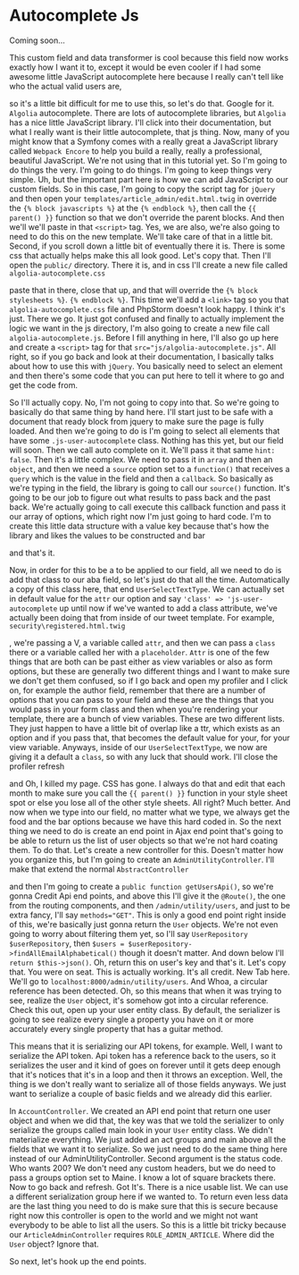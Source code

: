 # Autocomplete Js

Coming soon...

This custom field and data transformer is cool because this field now works exactly
how I want it to, except it would be even cooler if I had some awesome little
JavaScript autocomplete here because I really can't tell like who the actual valid
users are,

so it's a little bit difficult for me to use this, so let's do that. Google for it.
`Algolia` autocomplete. There are lots of autocomplete libraries, but `Algolia` has a
nice little JavaScript library. I'll click into their documentation, but what I
really want is their little autocomplete, that js thing. Now, many of you might know
that a Symfony comes with a really great a JavaScript library called `Webpack Encore`
to help you build a really, really a professional, beautiful JavaScript. We're not
using that in this tutorial yet. So I'm going to do things the very. I'm going to do
things. I'm going to keep things very simple. Uh, but the important part here is how
we can add JavaScript to our custom fields. So in this case, I'm going to copy the
script tag for `jQuery` and then open your `templates/article_admin/edit.html.twig` 
in override the `{% block javascripts %}` at the `{% endblock %}`, then call the `{{ parent() }}`
function so that we don't override the parent blocks. And then we'll we'll paste in
that `<script>` tag. Yes, we are also, we're also going to need to do this on the new
template. We'll take care of that in a little bit. Second, if you scroll down a
little bit of eventually there it is. There is some css that actually helps make this
all look good. Let's copy that. Then I'll open the `public/` directory. There it is, and
in css I'll create a new file called `algolia-autocomplete.css`

paste that in there, close that up, and that will override the
`{% block stylesheets %}`. `{% endblock %}`. This time we'll add a `<link>` tag so you that
`algolia-autocomplete.css` file and PhpStorm doesn't look happy. I think it's
just. There we go. It just got confused and finally to actually implement the logic
we want in the js directory, I'm also going to create a new file call 
`algolia-autocomplete.js`. Before I fill anything in here, I'll also go up here and create
a `<script>` tag for that `src="js/algolia-autocomplete.js"`. All right, so if
you go back and look at their documentation, I basically talks about how to use this
with `jQuery`. You basically need to select an element and then there's some code that
you can put here to tell it where to go and get the code from.

So I'll actually copy. No, I'm not going to copy into that. So we're going to
basically do that same thing by hand here. I'll start just to be safe with a document
that ready block from jquery to make sure the page is fully loaded. And then we're
going to do is I'm going to select all elements that have some `.js-user-autocomplete` 
class. Nothing has this yet, but our field will soon. Then we call auto
complete on it. We'll pass it that same `hint: false`. Then it's a little complex. We
need to pass it in `array` and then an `object`, and then we need a `source` option set to a
`function()` that receives a `query` which is the value in the field and then a `callback`.
So basically as we're typing in the field, the library is going to call our `source()`
function. It's going to be our job to figure out what results to pass back and the
past back. We're actually going to call execute this callback function and pass it
our array of options, which right now I'm just going to hard code. I'm to create this
little data structure with a value key because that's how the library and likes the
values to be constructed and bar

and that's it.

Now, in order for this to be a to be applied to our field, all we need to do is add
that class to our aba field, so let's just do that all the time. Automatically a copy
of this class here, that end `UserSelectTextType`. We can actually set in default
value for the `attr` our option and say `'class' => 'js-user-autocomplete` up until now if
we've wanted to add a class attribute, we've actually been doing that from inside of
our tweet template. For example, `security\registered.html.twig`

, we're passing a V, a variable called `attr`, and then we can
pass a `class` there or a variable called her with a `placeholder`. `Attr` is one of the few
things that are both can be past either as view variables or also as form options,
but these are generally two different things and I want to make sure we don't get
them confused, so if I go back and open my profiler and I click on, for example the
author field, remember that there are a number of options that you can pass to your
field and these are the things that you would pass in your form class and then when
you're rendering your template, there are a bunch of view variables. These are two
different lists. They just happen to have a little bit of overlap like a ttr, which
exists as an option and if you pass that, that becomes the default value for your,
for your view variable. Anyways, inside of our `UserSelectTextType`, we now are giving
it a default a `class`, so with any luck that should work. I'll close the profiler
refresh

and Oh, I killed my page. CSS has gone. I always do that and edit that each month to
make sure you call the `{{ parent() }}` function in your style sheet spot or else you lose all
of the other style sheets. All right? Much better. And now when we type into our
field, no matter what we type, we always get the food and the bar options because we
have this hard coded in. So the next thing we need to do is create an end point in
Ajax end point that's going to be able to return us the list of user objects so that
we're not hard coating them. To do that. Let's create a new controller for this.
Doesn't matter how you organize this, but I'm going to create an `AdminUtilityController`. 
I'll make that extend the normal `AbstractController`

and then I'm going to create a `public function getUsersApi()`, so we're gonna Credit
Api end points, and above this I'll give it the `@Route()`, the one from the routing
components, and then `/admin/utility/users`, and just to be extra fancy, I'll say
`methods="GET"`. This is only a good end point right inside of this, we're basically
just gonna return the `User` objects. We're not even going to worry about filtering
them yet, so I'll say `UserRepository $userRepository`, then 
`$users = $userRepository->findAllEmailAlphabetical()` though it doesn't matter.
And down below I'll `return $this->json()`. Oh, return this on user's key and that's
it. Let's copy that. You were on seat. This is actually working. It's all credit. New
Tab here. We'll go to `localhost:8000/admin/utility/users`. And Whoa, a circular
reference has been detected. Oh, so this means that when it was trying to see,
realize the `User` object, it's somehow got into a circular reference. Check this out,
open up your user entity class. By default, the serializer is going to see realize
every single a property you have on it or more accurately every single property that
has a guitar method.

This means that it is serializing our API tokens, for example. Well, I want to
serialize the API token. Api token has a reference back to the users, so it
serializes the user and it kind of goes on forever until it gets deep enough that
it's notices that it's in a loop and then it throws an exception. Well, the thing is
we don't really want to serialize all of those fields anyways. We just want to
serialize a couple of basic fields and we already did this earlier.

In `AccountController`. We created an API end point that return one user object and
when we did that, the key was that we told the serializer to only serialize the
groups called main look in your `User` entity class. We didn't materialize everything.
We just added an act groups and main above all the fields that we want it to
serialize. So we just need to do the same thing here instead of our AdminUtilityController. 
Second argument is the status code. Who wants 200? We don't need any
custom headers, but we do need to pass a groups option set to Maine. I know a lot of
square brackets there. Now to go back and refresh. Got It's. There is a nice usable
list. We can use a different serialization group here if we wanted to. To return even
less data are the last thing you need to do is make sure that this is secure because
right now this controller is open to the world and we might not want everybody to be
able to list all the users. So this is a little bit tricky because our 
`ArticleAdminController` requires `ROLE_ADMIN_ARTICLE`. Where did the `User` object? Ignore that.

So next, let's hook up the end points.